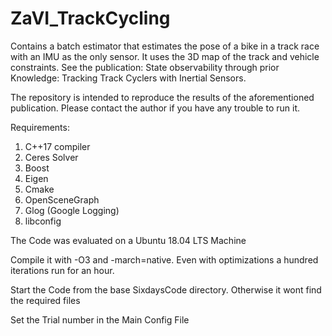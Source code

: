 # ZaVI_TrackCycling
Contains a batch estimator that estimates the pose of a bike in a track race with an IMU as the only sensor. It uses the 3D map of the track and vehicle constraints. See the publication: State observability through prior Knowledge: Tracking Track Cyclers with Inertial Sensors.

The repository is intended to reproduce the results of the aforementioned publication. Please contact the author if you have any trouble to run it.

Requirements:
1. C++17 compiler 
1. Ceres Solver 
1. Boost
1. Eigen 
1. Cmake 
1. OpenSceneGraph
1. Glog (Google Logging)
1. libconfig 

The Code was evaluated on a Ubuntu 18.04 LTS Machine

Compile it with -O3 and -march=native. Even with optimizations a hundred iterations run for an hour.

Start the Code from the base SixdaysCode directory. Otherwise it wont find the required files

Set the Trial number in the Main Config File
